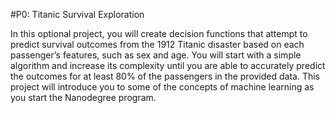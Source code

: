 #P0: Titanic Survival Exploration

In this optional project, you will create decision functions that attempt to predict survival outcomes from the 1912 Titanic disaster based on each passenger’s features, such as sex and age. You will start with a simple algorithm and increase its complexity until you are able to accurately predict the outcomes for at least 80% of the passengers in the provided data. This project will introduce you to some of the concepts of machine learning as you start the Nanodegree program.
